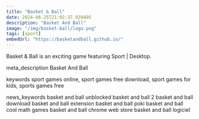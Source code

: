 ```yaml
---
title: "Basket & Ball"
date: 2024-08-25T21:02:37.939495
description: "Basket And Ball"
image: "/img/basket-ball/logo.png"
tags: [sport]
embedUrl: "https://basketandball.github.io/"
---
```


Basket & Ball is an exciting game featuring Sport | Desktop.

meta_description
Basket And Ball


keywords
sport games online, sport games free download, sport games for kids, sports games free


news_keywords
basket and ball unblocked basket and ball 2 basket and ball download basket and ball extension basket and ball poki basket and ball cool math games basket and ball chrome web store basket and ball logiciel
